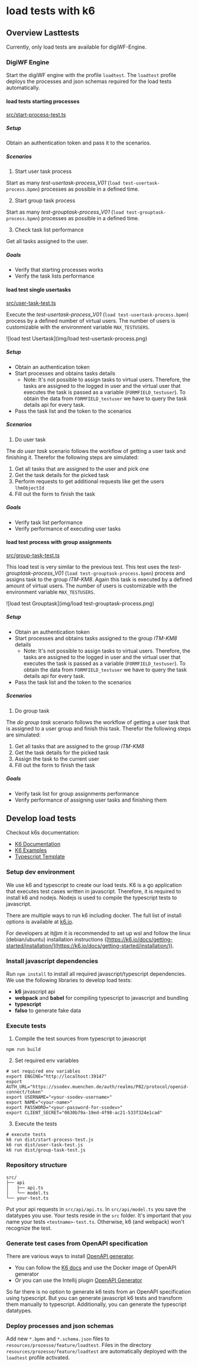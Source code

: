 # load tests with k6


## Overview Lasttests

Currently, only load tests are available for digiWF-Engine.

### DigiWF Engine

Start the digiWF engine with the profile `loadtest`.
The `loadtest` profile deploys the processes and json schemas required for the load tests automatically.

#### load tests starting processes

[src/start-process-test.ts](../src/start-process-test.ts)

##### Setup

Obtain an authentication token and pass it to the scenarios.

##### Scenarios

1. Start user task process

Start as many *test-usertask-process_V01* (`load test-usertask-process.bpmn`) processes as possible in a defined time.

2. Start group task process

Start as many *test-grouptask-process_V01* (`load test-grouptask-process.bpmn`) processes as possible in a defined time.

3. Check task list performance

Get all tasks assigned to the user.

##### Goals

* Verify that starting processes works
* Verify the task lists performance

#### load test single usertasks

[src/user-task-test.ts](../src/user-task-test.ts)

Execute the *test-usertask-process_V01* (`load test-usertask-process.bpmn`) process by a defined number of virtual users. 
The number of users is customizable with the environment variable `MAX_TESTUSERS`.

![load test Usertask](img/load test-usertask-process.png)

##### Setup

* Obtain an authentication token
* Start processes and obtains tasks details
  * Note: It's not possible to assign tasks to virtual users. Therefore, the tasks are assigned to the logged in user and the virtual user that executes the task is passed as a variable (`FORMFIELD_testuser`). To obtain the data from `FORMFIELD_testuser` we have to query the task details api for every task.
* Pass the task list and the token to the scenarios

##### Scenarios

1. Do user task

The *do user task* scenario follows the workflow of getting a user task and finishing it.
Therefor the following steps are simulated:

1. Get all tasks that are assigned to the user and pick one
2. Get the task details for the picked task
3. Perform requests to get additional requests like get the users `lhmObjectId`
4. Fill out the form to finish the task

##### Goals

* Verify task list performance
* Verify performance of executing user tasks

#### load test process with group assignments

[src/group-task-test.ts](../src/group-task-test.ts)

This load test is very similar to the previous test.
This test uses the *test-grouptask-process_V01* (`load test-grouptask-process.bpmn`) process and assigns task to the group *ITM-KM8*.
Again this task is executed by a defined amount of virtual users.
The number of users is customizable with the environment variable `MAX_TESTUSERS`.

![load test Grouptask](img/load test-grouptask-process.png)

##### Setup

* Obtain an authentication token
* Start processes and obtains tasks assigned to the group *ITM-KM8* details
    * Note: It's not possible to assign tasks to virtual users. Therefore, the tasks are assigned to the logged in user and the virtual user that executes the task is passed as a variable (`FORMFIELD_testuser`). To obtain the data from `FORMFIELD_testuser` we have to query the task details api for every task.
* Pass the task list and the token to the scenarios

##### Scenarios

1. Do group task

The *do group task* scenario follows the workflow of getting a user task that is assigned to a user group and finish this task.
Therefor the following steps are simulated:

1. Get all tasks that are assigned to the group *ITM-KM8*
2. Get the task details for the picked task
3. Assign the task to the current user
5. Fill out the form to finish the task

##### Goals

* Verify task list for group assignments performance 
* Verify performance of assigning user tasks and finishing them


## Develop load tests

Checkout k6s documentation:

* [K6 Documentation](https://k6.io/docs/getting-started/running-k6/)
* [K6 Examples](https://k6.io/docs/examples/)
* [Typescript Template](https://github.com/grafana/k6-template-typescript)

### Setup dev environment

We use k6 and typescript to create our load tests. K6 is a go application that executes test cases written in javascript.
Therefore, it is required to install k6 and nodejs. Nodejs is used to compile the typescript tests to javascript.

There are multiple ways to run k6 including docker. The full list of install options is available at [k6.io](https://k6.io/docs/getting-started/installation/).

For developers at it@m it is recommended to set up wsl and follow the linux (debian/ubuntu) installation instructions ([https://k6.io/docs/getting-started/installation/](https://k6.io/docs/getting-started/installation/)).

### Install javascript dependencies

Run `npm install` to install all required javascript/typescript dependencies. We use the following libraries to develop load tests:

* **k6** javascript api
* **webpack** and **babel** for compiling typescript to javascript and bundling
* **typescript**
* **falso** to generate fake data

### Execute tests

1. Compile the test sources from typescript to javascript

```
npm run build
```

2. Set required env variables

```
# set required env variables
export ENGINE="http://localhost:39147"
export AUTH_URL="https://ssodev.muenchen.de/auth/realms/P82/protocol/openid-connect/token"
export USERNAME="<your-ssodev-username>"
export NAME="<your-name>"
export PASSWORD="<your-password-for-ssodev>"
export CLIENT_SECRET="0630b79a-19ed-4f98-ac21-533f324e1cad"
```

3. Execute the tests

```
# execute tests
k6 run dist/start-process-test.js
k6 run dist/user-task-test.js
k6 run dist/group-task-test.js
```

### Repository structure

```
src/
├── api
│   ├── api.ts
│   └── model.ts
└── your-test.ts 
```

Put your api requests in `src/api/api.ts`. In `src/api/model.ts` you save the datatypes you use.
Your tests reside in the `src` folder. It's important that you name your tests `<testname>-test.ts`.
Otherwise, k6 (and webpack) won't recognize the test.

### Generate test cases from OpenAPI specification

There are various ways to install [OpenAPI generator](https://github.com/OpenAPITools/openapi-generator).

* You can follow the [K6 docs](https://k6.io/blog/load-testing-your-api-with-swagger-openapi-and-k6/) and use the Docker image of OpenAPI generator
* Or you can use the Intellij plugin [OpenAPI Generator](https://plugins.jetbrains.com/plugin/8433-openapi-generator)

So far there is no option to generate k6 tests from an OpenAPI specification using typescript.
But you can generate javascript k6 tests and transform them manually to typescript.
Additionally, you can generate the typescript datatypes.

### Deploy processes and json schemas

Add new `*.bpmn` and `*.schema.json` files to `resources/prozesse/feature/loadtest`.
Files in the directory `resources/prozesse/feature/loadtest` are automatically deployed with the `loadtest` profile activated.
